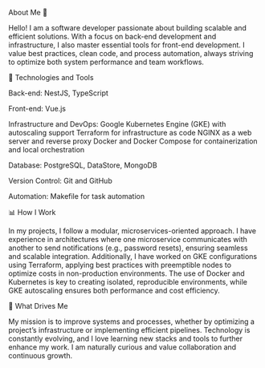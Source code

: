 About Me 👋

Hello! I am a software developer passionate about building scalable and efficient solutions. With a focus on back-end development and infrastructure, I also master essential tools for front-end development. I value best practices, clean code, and process automation, always striving to optimize both system performance and team workflows.

💼 Technologies and Tools

Back-end: NestJS, TypeScript

Front-end: Vue.js

Infrastructure and DevOps:
Google Kubernetes Engine (GKE) with autoscaling support
Terraform for infrastructure as code
NGINX as a web server and reverse proxy
Docker and Docker Compose for containerization and local orchestration

Database: PostgreSQL, DataStore, MongoDB

Version Control: Git and GitHub

Automation: Makefile for task automation

📊 How I Work

In my projects, I follow a modular, microservices-oriented approach. I have experience in architectures where one microservice communicates with another to send notifications (e.g., password resets), ensuring seamless and scalable integration. Additionally, I have worked on GKE configurations using Terraform, applying best practices with preemptible nodes to optimize costs in non-production environments. The use of Docker and Kubernetes is key to creating isolated, reproducible environments, while GKE autoscaling ensures both performance and cost efficiency.

🚀 What Drives Me

My mission is to improve systems and processes, whether by optimizing a project’s infrastructure or implementing efficient pipelines. Technology is constantly evolving, and I love learning new stacks and tools to further enhance my work. I am naturally curious and value collaboration and continuous growth.

